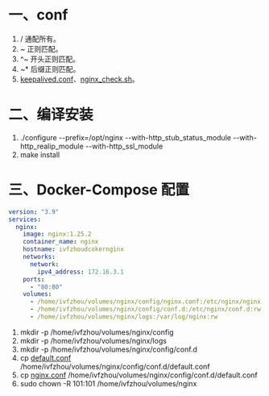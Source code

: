 # 一、conf

1. / 通配所有。
1. ~ 正则匹配。
1. ^~ 开头正则匹配。
1. ~* 后缀正则匹配。
1. [keepalived.conf](./keepalived.conf)、[nginx_check.sh](./nginx_check.sh)。

# 二、编译安装

1. ./configure --prefix=/opt/nginx --with-http_stub_status_module --with-http_realip_module --with-http_ssl_module
1. make install

# 三、Docker-Compose 配置

```yaml
version: "3.9"
services:
  nginx:
    image: nginx:1.25.2
    container_name: nginx
    hostname: ivfzhoudcokernginx
    networks:
      network:
        ipv4_address: 172.16.3.1
    ports:
      - "80:80"
    volumes:
      - /home/ivfzhou/volumes/nginx/config/nginx.conf:/etc/nginx/nginx.conf:rw
      - /home/ivfzhou/volumes/nginx/config/conf.d:/etc/nginx/conf.d:rw
      - /home/ivfzhou/volumes/nginx/logs:/var/log/nginx:rw
```
1. mkdir -p /home/ivfzhou/volumes/nginx/config
1. mkdir -p /home/ivfzhou/volumes/nginx/logs
1. mkdir -p /home/ivfzhou/volumes/nginx/config/conf.d
1. cp [default.conf](./default.conf) /home/ivfzhou/volumes/nginx/config/conf.d/default.conf
1. cp [nginx.conf](./nginx.conf) /home/ivfzhou/volumes/nginx/config/conf.d/default.conf
1. sudo chown -R 101:101 /home/ivfzhou/volumes/nginx
